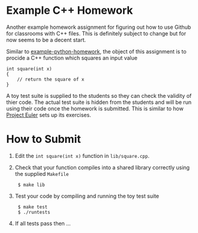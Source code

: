# Example C++ Homework

Another example homework assignment for figuring out how to use Github for
classrooms with C++ files. This is definitely subject to change but for now
seems to be a decent start.

Similar to
[example-python-homework](https://github.com/uwhpsc-2016/example-python-homework),
the object of this assignment is to procide a C++ function which squares an
input value

    int square(int x)
    {
        // return the square of x
    }

A toy test suite is supplied to the students so they can check the validity of
thier code. The actual test suite is hidden from the students and will be run
using their code once the homework is submitted. This is similar to how
[Project Euler](http://projecteuler.net) sets up its exercises.

# How to Submit

1. Edit the `int square(int x)` function in `lib/square.cpp`.
2. Check that your function compiles into a shared library correctly using the
   supplied `Makefile`

        $ make lib

2. Test your code by compiling and running the toy test suite

        $ make test
        $ ./runtests

4. If all tests pass then ...

